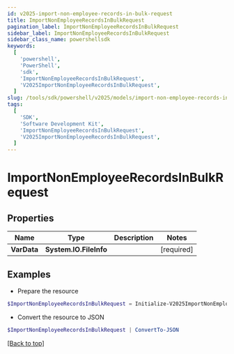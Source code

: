 ```yaml
---
id: v2025-import-non-employee-records-in-bulk-request
title: ImportNonEmployeeRecordsInBulkRequest
pagination_label: ImportNonEmployeeRecordsInBulkRequest
sidebar_label: ImportNonEmployeeRecordsInBulkRequest
sidebar_class_name: powershellsdk
keywords:
  [
    'powershell',
    'PowerShell',
    'sdk',
    'ImportNonEmployeeRecordsInBulkRequest',
    'V2025ImportNonEmployeeRecordsInBulkRequest',
  ]
slug: /tools/sdk/powershell/v2025/models/import-non-employee-records-in-bulk-request
tags:
  [
    'SDK',
    'Software Development Kit',
    'ImportNonEmployeeRecordsInBulkRequest',
    'V2025ImportNonEmployeeRecordsInBulkRequest',
  ]
---
```


# ImportNonEmployeeRecordsInBulkRequest

## Properties

| Name        | Type                   | Description | Notes      |
| ----------- | ---------------------- | ----------- | ---------- |
| **VarData** | **System.IO.FileInfo** |             | [required] |

## Examples

- Prepare the resource

```powershell
$ImportNonEmployeeRecordsInBulkRequest = Initialize-V2025ImportNonEmployeeRecordsInBulkRequest  -VarData null
```

- Convert the resource to JSON

```powershell
$ImportNonEmployeeRecordsInBulkRequest | ConvertTo-JSON
```

[[Back to top]](#)

